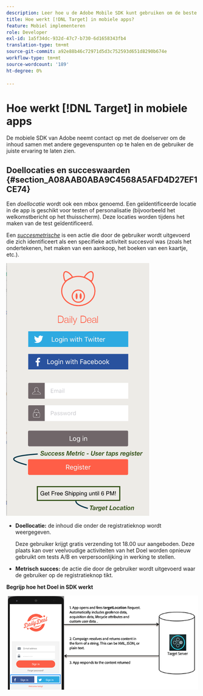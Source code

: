 ```yaml
---
description: Leer hoe u de Adobe Mobile SDK kunt gebruiken om de beste ervaringen te laten zien aan uw mobiele app-bezoekers.
title: Hoe werkt [!DNL Target] in mobiele apps?
feature: Mobiel implementeren
role: Developer
exl-id: 1a5f34dc-932d-47c7-b730-6d1658343fb4
translation-type: tm+mt
source-git-commit: a92e88b46c72971d5d3c752593d651d8290b674e
workflow-type: tm+mt
source-wordcount: '189'
ht-degree: 0%

---
```


# Hoe werkt [!DNL Target] in mobiele apps

De mobiele SDK van Adobe neemt contact op met de doelserver om de inhoud samen met andere gegevenspunten op te halen en de gebruiker de juiste ervaring te laten zien.

## Doellocaties en succeswaarden {#section_A08AAB0ABA9C4568A5AFD4D27EF1CE74}

Een *doellocatie* wordt ook een mbox genoemd. Een geïdentificeerde locatie in de app is geschikt voor testen of personalisatie (bijvoorbeeld het welkomstbericht op het thuisscherm). Deze locaties worden tijdens het maken van de test geïdentificeerd.

Een *[succesmetrische](/help/c-activities/r-success-metrics/success-metrics.md#reference_D011575C85DA48E989A244593D9B9924)* is een actie die door de gebruiker wordt uitgevoerd die zich identificeert als een specifieke activiteit succesvol was (zoals het ondertekenen, het maken van een aankoop, het boeken van een kaartje, etc.).

![](assets/mobile-target-location.png)

* **Doellocatie:** de inhoud die onder de registratieknop wordt weergegeven.

   Deze gebruiker krijgt gratis verzending tot 18.00 uur aangeboden. Deze plaats kan over veelvoudige activiteiten van het Doel worden opnieuw gebruikt om tests A/B en verpersoonlijking in werking te stellen.

* **Metrisch succes:** de actie die door de gebruiker wordt uitgevoerd waar de gebruiker op de registratieknop tikt.

**Begrijp hoe het Doel in SDK werkt**

![](assets/how-target-mobile-works.png)
